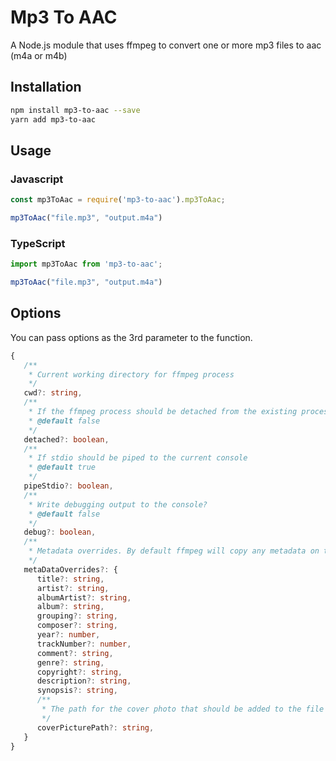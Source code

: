 # Mp3 To AAC
A Node.js module that uses ffmpeg to convert one or more mp3 files to aac (m4a or m4b)

## Installation 
```sh
npm install mp3-to-aac --save
yarn add mp3-to-aac
```

## Usage

### Javascript

```javascript
const mp3ToAac = require('mp3-to-aac').mp3ToAac;

mp3ToAac("file.mp3", "output.m4a")
```

### TypeScript
```typescript
import mp3ToAac from 'mp3-to-aac';

mp3ToAac("file.mp3", "output.m4a")
```

## Options
You can pass options as the 3rd parameter to the function.

```typescript
{
   /**
    * Current working directory for ffmpeg process
    */
   cwd?: string,
   /**
    * If the ffmpeg process should be detached from the existing process. If false killing the node process will kill ffmpeg
    * @default false
    */
   detached?: boolean,
   /**
    * If stdio should be piped to the current console
    * @default true
    */
   pipeStdio?: boolean,
   /**
    * Write debugging output to the console?
    * @default false
    */
   debug?: boolean,
   /**
    * Metadata overrides. By default ffmpeg will copy any metadata on the mp3 to the output file, these will allow you to specify your own metadata
    */
   metaDataOverrides?: {
      title?: string,
      artist?: string,
      albumArtist?: string,
      album?: string,
      grouping?: string,
      composer?: string,
      year?: number,
      trackNumber?: number,
      comment?: string,
      genre?: string,
      copyright?: string,
      description?: string,
      synopsis?: string,
      /**
       * The path for the cover photo that should be added to the file
       */
      coverPicturePath?: string,
   }
}
```
